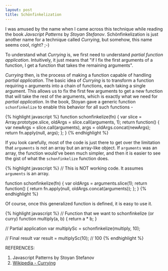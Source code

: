 ```yaml
---
layout: post
title: Schönfinkelization
---
```


I was amused by the name when I came across this technique while reading the book *Javscript Patterns* by _Stoyan Stefanov_. Schönfinkelization is just another name for a technique called _Currying_, but somehow, this name seems cool, right? ;-) 

To understand what _Currying_ is, we first need to understand _partial function application_. Intuitively, it just means that "if I fix the first arguments of a function, I get a function that takes the remaining arguments".

_Currying_ then, is the process of making a function capable of handling _partial application_. The basic idea of _Currying_ is to transform a function requiring `n` arguments into a chain of functions, each taking a single argument. This allows us to fix the first few arguments to get a new function that will take the rest of the arguments, which is exactly what we need for _partial application_. In the book, Stoyan gave a generic function `schonfinkelize` to enable this behavior for all such functions -

{% highlight javascript %}
function schonfinkelize(fn) {
  var slice = Array.prototype.slice,
    oldArgs = slice.call(arguments, 1);
  return function() {
    var newArgs = slice.call(arguments),
      args = oldArgs.concat(newArgs);
    return fn.apply(null, args);
  };
}
{% endhighlight %}

If you look carefully, most of the code is just there to get over the limitation that `arguments` is not an array but an array-like object. If `arguments` was an array, the function would've been much simpler, and then it is easier to see the gist of what the `schonfinkelize` function does.

{% highlight javascript %}
// This is NOT working code. It assumes `arguments` is an array.

function schonfinkelize(fn) {
  var oldArgs = arguments.slice(1);
  return function() {
    return fn.apply(null, oldArgs.concat(arguments));
  };
}
{% endhighlight %}

Of course, once this generalized function is defined, it is easy to use it.

{% highlight javascript %}
// Function that we want to schonfinkelize (or curry)
function multiply(a, b) {
  return a * b;
}

// Partial application
var multiplySc = schonfinkelize(multiply, 10);

// Final result
var result = multiplySc(10); // 100
{% endhighlight %}

REFERENCES:
1. Javascript Patterns by Stoyan Stefanov 
2. [Wikipedia - Currying](http://en.wikipedia.org/wiki/Currying)
